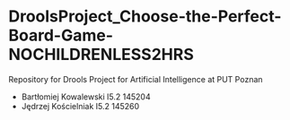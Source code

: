# DroolsProject_Choose-the-Perfect-Board-Game-NOCHILDRENLESS2HRS
Repository for Drools Project for Artificial Intelligence at PUT Poznan

* Bartłomiej Kowalewski I5.2 145204
* Jędrzej Kościelniak I5.2 145260
